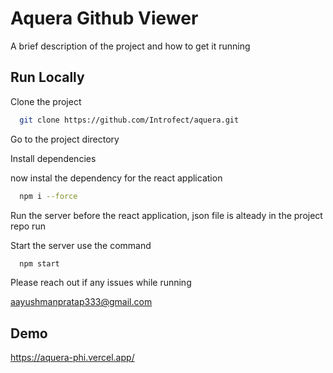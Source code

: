 
# Aquera Github Viewer

A brief description of the project and how to get it running 




## Run Locally

Clone the project

```bash
  git clone https://github.com/Introfect/aquera.git
```

Go to the project directory


Install dependencies

now instal the dependency for the react application
```bash
  npm i --force
```
Run the server before the react application, json file is alteady in the project repo run 

Start the server use the command

```bash
  npm start
```

Please reach out if any issues while running 

aayushmanpratap333@gmail.com



## Demo

https://aquera-phi.vercel.app/